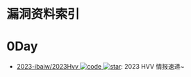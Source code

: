 # 漏洞资料索引

# 0Day

- [2023-ibaiw/2023Hvv ![code](https://ng-tech.icu/assets/code.svg) ![star](https://img.shields.io/github/stars/ibaiw/2023Hvv)](https://github.com/ibaiw/2023Hvv): 2023 HVV 情报速递~
